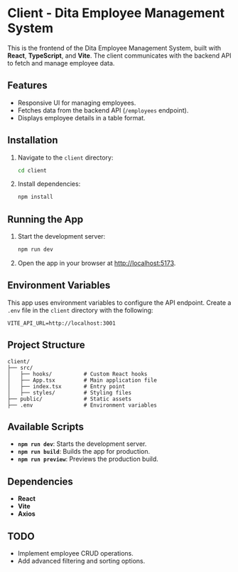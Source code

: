 # Client - Dita Employee Management System

This is the frontend of the Dita Employee Management System, built with **React**, **TypeScript**, and **Vite**. The client communicates with the backend API to fetch and manage employee data.

## Features
- Responsive UI for managing employees.
- Fetches data from the backend API (`/employees` endpoint).
- Displays employee details in a table format.

## Installation
1. Navigate to the `client` directory:
   ```bash
   cd client
   ```
2. Install dependencies:
   ```bash
   npm install
   ```

## Running the App
1. Start the development server:
   ```bash
   npm run dev
   ```
2. Open the app in your browser at [http://localhost:5173](http://localhost:5173).

## Environment Variables
This app uses environment variables to configure the API endpoint. Create a `.env` file in the `client` directory with the following:
```env
VITE_API_URL=http://localhost:3001
```

## Project Structure
```
client/
├── src/
│   ├── hooks/          # Custom React hooks
│   ├── App.tsx         # Main application file
│   ├── index.tsx       # Entry point
│   ├── styles/         # Styling files
├── public/             # Static assets
├── .env                # Environment variables
```

## Available Scripts
- **`npm run dev`**: Starts the development server.
- **`npm run build`**: Builds the app for production.
- **`npm run preview`**: Previews the production build.

## Dependencies
- **React**
- **Vite**
- **Axios**

## TODO
- Implement employee CRUD operations.
- Add advanced filtering and sorting options.

